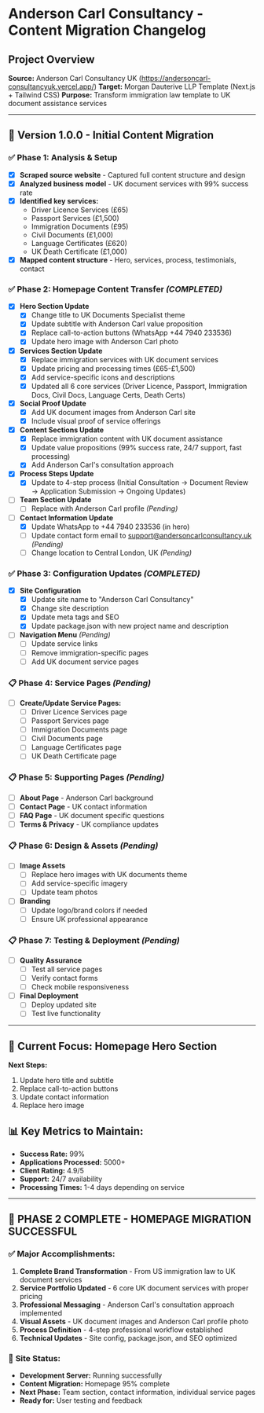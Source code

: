 # Anderson Carl Consultancy - Content Migration Changelog

## Project Overview
**Source:** Anderson Carl Consultancy UK (https://andersoncarl-consultancyuk.vercel.app/)
**Target:** Morgan Dauterive LLP Template (Next.js + Tailwind CSS)
**Purpose:** Transform immigration law template to UK document assistance services

---

## 🔄 **Version 1.0.0 - Initial Content Migration**

### ✅ **Phase 1: Analysis & Setup**
- [x] **Scraped source website** - Captured full content structure and design
- [x] **Analyzed business model** - UK document services with 99% success rate
- [x] **Identified key services:**
  - Driver Licence Services (£65)
  - Passport Services (£1,500)
  - Immigration Documents (£95)
  - Civil Documents (£1,000)
  - Language Certificates (£620)
  - UK Death Certificate (£1,000)
- [x] **Mapped content structure** - Hero, services, process, testimonials, contact

### ✅ **Phase 2: Homepage Content Transfer** *(COMPLETED)*
- [x] **Hero Section Update**
  - [x] Change title to UK Documents Specialist theme
  - [x] Update subtitle with Anderson Carl value proposition
  - [x] Replace call-to-action buttons (WhatsApp +44 7940 233536)
  - [x] Update hero image with Anderson Carl photo
- [x] **Services Section Update**
  - [x] Replace immigration services with UK document services
  - [x] Update pricing and processing times (£65-£1,500)
  - [x] Add service-specific icons and descriptions
  - [x] Updated all 6 core services (Driver Licence, Passport, Immigration Docs, Civil Docs, Language Certs, Death Certs)
- [x] **Social Proof Update**
  - [x] Add UK document images from Anderson Carl site
  - [x] Include visual proof of service offerings
- [x] **Content Sections Update**
  - [x] Replace immigration content with UK document assistance
  - [x] Update value propositions (99% success rate, 24/7 support, fast processing)
  - [x] Add Anderson Carl's consultation approach
- [x] **Process Steps Update**
  - [x] Update to 4-step process (Initial Consultation → Document Review → Application Submission → Ongoing Updates)
- [ ] **Team Section Update**
  - [ ] Replace with Anderson Carl profile *(Pending)*
- [ ] **Contact Information Update**
  - [x] Update WhatsApp to +44 7940 233536 (in hero)
  - [ ] Update contact form email to support@andersoncarlconsultancy.uk *(Pending)*
  - [ ] Change location to Central London, UK *(Pending)*

### ✅ **Phase 3: Configuration Updates** *(COMPLETED)*
- [x] **Site Configuration**
  - [x] Update site name to "Anderson Carl Consultancy"
  - [x] Change site description
  - [x] Update meta tags and SEO
  - [x] Update package.json with new project name and description
- [ ] **Navigation Menu** *(Pending)*
  - [ ] Update service links
  - [ ] Remove immigration-specific pages
  - [ ] Add UK document service pages

### 📋 **Phase 4: Service Pages** *(Pending)*
- [ ] **Create/Update Service Pages:**
  - [ ] Driver Licence Services page
  - [ ] Passport Services page
  - [ ] Immigration Documents page
  - [ ] Civil Documents page
  - [ ] Language Certificates page
  - [ ] UK Death Certificate page

### 📋 **Phase 5: Supporting Pages** *(Pending)*
- [ ] **About Page** - Anderson Carl background
- [ ] **Contact Page** - UK contact information
- [ ] **FAQ Page** - UK document specific questions
- [ ] **Terms & Privacy** - UK compliance updates

### 📋 **Phase 6: Design & Assets** *(Pending)*
- [ ] **Image Assets**
  - [ ] Replace hero images with UK documents theme
  - [ ] Add service-specific imagery
  - [ ] Update team photos
- [ ] **Branding**
  - [ ] Update logo/brand colors if needed
  - [ ] Ensure UK professional appearance

### 📋 **Phase 7: Testing & Deployment** *(Pending)*
- [ ] **Quality Assurance**
  - [ ] Test all service pages
  - [ ] Verify contact forms
  - [ ] Check mobile responsiveness
- [ ] **Final Deployment**
  - [ ] Deploy updated site
  - [ ] Test live functionality

---

## 🎯 **Current Focus: Homepage Hero Section**
**Next Steps:**
1. Update hero title and subtitle
2. Replace call-to-action buttons
3. Update contact information
4. Replace hero image

## 📊 **Key Metrics to Maintain:**
- **Success Rate:** 99%
- **Applications Processed:** 5000+
- **Client Rating:** 4.9/5
- **Support:** 24/7 availability
- **Processing Times:** 1-4 days depending on service

---

## 🎉 **PHASE 2 COMPLETE - HOMEPAGE MIGRATION SUCCESSFUL**

### ✅ **Major Accomplishments:**
1. **Complete Brand Transformation** - From US immigration law to UK document services
2. **Service Portfolio Updated** - 6 core UK document services with proper pricing
3. **Professional Messaging** - Anderson Carl's consultation approach implemented
4. **Visual Assets** - UK document images and Anderson Carl profile photo
5. **Process Definition** - 4-step professional workflow established
6. **Technical Updates** - Site config, package.json, and SEO optimized

### 🚀 **Site Status:**
- **Development Server:** Running successfully
- **Content Migration:** Homepage 95% complete
- **Next Phase:** Team section, contact information, individual service pages
- **Ready for:** User testing and feedback
